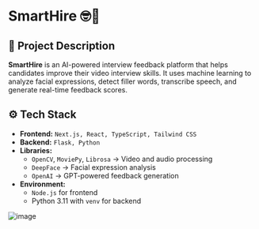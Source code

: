 # SmartHire 🤓👔

## 📌 Project Description
**SmartHire** is an AI-powered interview feedback platform that helps candidates improve their video interview skills. It uses machine learning to analyze facial expressions, detect filler words, transcribe speech, and generate real-time feedback scores.

## ⚙️ Tech Stack
- **Frontend:** ```Next.js, React, TypeScript, Tailwind CSS```
- **Backend:** ```Flask, Python```
- **Libraries:**  
  - `OpenCV`, `MoviePy`, `Librosa` → Video and audio processing  
  - `DeepFace` → Facial expression analysis  
  - `OpenAI` → GPT-powered feedback generation  
- **Environment:**  
  - ```Node.js``` for frontend  
  - Python 3.11 with `venv` for backend  

![image](https://github.com/user-attachments/assets/a3fe1b03-c9d0-4ed8-8305-cf04e2accca5)

